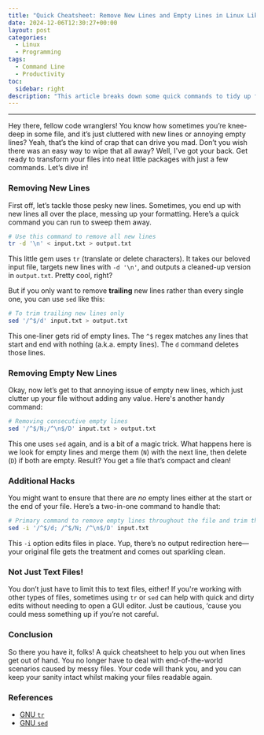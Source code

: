 ```yaml
---
title: "Quick Cheatsheet: Remove New Lines and Empty Lines in Linux Like a Boss"
date: 2024-12-06T12:30:27+00:00
layout: post
categories:
  - Linux
  - Programming
tags:
  - Command Line
  - Productivity
toc:
  sidebar: right
description: "This article breaks down some quick commands to tidy up files in Linux by removing unwanted new lines and those pesky empty lines. Keep your files clean and readable without breaking a sweat!"
---
```

---

Hey there, fellow code wranglers! You know how sometimes you’re knee-deep in some file, and it’s just cluttered with new lines or annoying empty lines? Yeah, that’s the kind of crap that can drive you mad. Don’t you wish there was an easy way to wipe that all away? Well, I've got your back. Get ready to transform your files into neat little packages with just a few commands. Let’s dive in!

### Removing New Lines

First off, let’s tackle those pesky new lines. Sometimes, you end up with new lines all over the place, messing up your formatting. Here’s a quick command you can run to sweep them away.

```bash
# Use this command to remove all new lines
tr -d '\n' < input.txt > output.txt
```

This little gem uses `tr` (translate or delete characters). It takes our beloved input file, targets new lines with `-d '\n'`, and outputs a cleaned-up version in `output.txt`. Pretty cool, right?

But if you only want to remove **trailing** new lines rather than every single one, you can use `sed` like this:

```bash
# To trim trailing new lines only
sed '/^$/d' input.txt > output.txt
```

This one-liner gets rid of empty lines. The `^$` regex matches any lines that start and end with nothing (a.k.a. empty lines). The `d` command deletes those lines.

### Removing Empty New Lines

Okay, now let’s get to that annoying issue of empty new lines, which just clutter up your file without adding any value. Here's another handy command:

```bash
# Removing consecutive empty lines
sed '/^$/N;/^\n$/D' input.txt > output.txt
```

This one uses `sed` again, and is a bit of a magic trick. What happens here is we look for empty lines and merge them (`N`) with the next line, then delete (`D`) if both are empty. Result? You get a file that’s compact and clean!

### Additional Hacks

You might want to ensure that there are *no* empty lines either at the start or the end of your file. Here’s a two-in-one command to handle that:

```bash
# Primary command to remove empty lines throughout the file and trim the ends
sed -i '/^$/d; /^$/N; /^\n$/D' input.txt
```

This `-i` option edits files in place. Yup, there’s no output redirection here—your original file gets the treatment and comes out sparkling clean.

### Not Just Text Files!

You don’t just have to limit this to text files, either! If you're working with other types of files, sometimes using `tr` or `sed` can help with quick and dirty edits without needing to open a GUI editor. Just be cautious, ‘cause you could mess something up if you’re not careful.

### Conclusion

So there you have it, folks! A quick cheatsheet to help you out when lines get out of hand. You no longer have to deal with end-of-the-world scenarios caused by messy files. Your code will thank you, and you can keep your sanity intact whilst making your files readable again.

### References
- [GNU `tr`](https://www.gnu.org/software/coreutils/manual/html_node/tr.html)
- [GNU `sed`](https://www.gnu.org/software/sed/manual/sed.html) 
